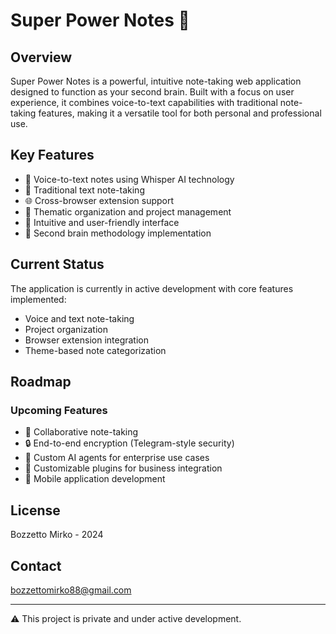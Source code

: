 # Super Power Notes 🚀

## Overview

Super Power Notes is a powerful, intuitive note-taking web application designed to function as your second brain.
Built with a focus on user experience, it combines voice-to-text capabilities with traditional note-taking features, making it a versatile tool for both personal and professional use.

## Key Features

- 🎤 Voice-to-text notes using Whisper AI technology
- 📝 Traditional text note-taking
- 🌐 Cross-browser extension support
- 📁 Thematic organization and project management
- 🎯 Intuitive and user-friendly interface
- 🧠 Second brain methodology implementation

## Current Status

The application is currently in active development with core features implemented:

- Voice and text note-taking
- Project organization
- Browser extension integration
- Theme-based note categorization

## Roadmap

### Upcoming Features

- 👥 Collaborative note-taking
- 🔒 End-to-end encryption (Telegram-style security)
- 🤖 Custom AI agents for enterprise use cases
- 🔌 Customizable plugins for business integration
- 📱 Mobile application development

## License

Bozzetto Mirko - 2024

## Contact

bozzettomirko88@gmail.com

---

⚠️ This project is private and under active development.
